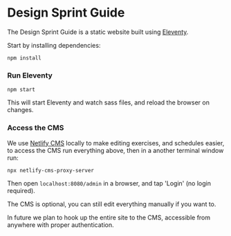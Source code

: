 # Design Sprint Guide

The Design Sprint Guide is a static website built using [Eleventy](https://11ty.dev).

Start by installing dependencies:

```
npm install
```

### Run Eleventy

```
npm start
```
This will start Eleventy and watch sass files, and reload the browser on changes.

### Access the CMS

We use [Netlify CMS](https://www.netlifycms.org) locally to make editing
exercises, and schedules easier, to access the CMS
run everything above, then in a another terminal window run:

```
npx netlify-cms-proxy-server
```

Then open `localhost:8080/admin` in a browser, and tap 'Login' (no login required).

The CMS is optional, you can still edit everything manually if you want to.

In future we plan to hook up the entire site to the CMS, accessible from
anywhere with proper authentication.
